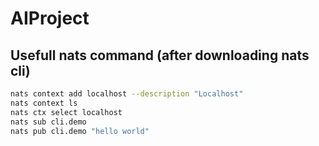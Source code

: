 # AIProject
## Usefull nats command (after downloading nats cli)

```bash
nats context add localhost --description "Localhost"
nats context ls
nats ctx select localhost
nats sub cli.demo
nats pub cli.demo "hello world"
```
